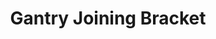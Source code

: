 ---
title: "Gantry Joining Bracket"
slug: "gantry-joining-bracket"
description: "Tech specs for the gantry joining bracket."
cad: https://cad.onshape.com/documents/728fa8fdb342a040fe0ca4b5/w/0435033a7c78b02e71d0f721/e/221a92fe3049f313c0d1b931?renderMode=0&uiState=6254fa3d50f84e1a8d3b7e63
price: $35.00
quantity:
  standard: 0
  xl: 1
specs:
  thickness: 5mm
  material: 6061 Aluminum
  surface treatments: Tumble polished<br>Sand blasted<br>Clear anodized
internal-specs:
  internal-part-name: Gantry Joining Bracket
  rev: B
  vendor: LDO
  cost: $5.50
  component tests: Plate and Bracket Tests
---